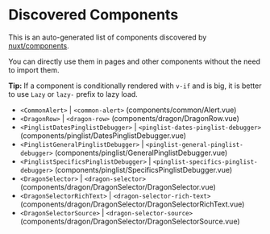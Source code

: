 # Discovered Components

This is an auto-generated list of components discovered by [nuxt/components](https://github.com/nuxt/components).

You can directly use them in pages and other components without the need to import them.

**Tip:** If a component is conditionally rendered with `v-if` and is big, it is better to use `Lazy` or `lazy-` prefix to lazy load.

- `<CommonAlert>` | `<common-alert>` (components/common/Alert.vue)
- `<DragonRow>` | `<dragon-row>` (components/dragon/DragonRow.vue)
- `<PinglistDatesPinglistDebugger>` | `<pinglist-dates-pinglist-debugger>` (components/pinglist/DatesPinglistDebugger.vue)
- `<PinglistGeneralPinglistDebugger>` | `<pinglist-general-pinglist-debugger>` (components/pinglist/GeneralPinglistDebugger.vue)
- `<PinglistSpecificsPinglistDebugger>` | `<pinglist-specifics-pinglist-debugger>` (components/pinglist/SpecificsPinglistDebugger.vue)
- `<DragonSelector>` | `<dragon-selector>` (components/dragon/DragonSelector/DragonSelector.vue)
- `<DragonSelectorRichText>` | `<dragon-selector-rich-text>` (components/dragon/DragonSelector/DragonSelectorRichText.vue)
- `<DragonSelectorSource>` | `<dragon-selector-source>` (components/dragon/DragonSelector/DragonSelectorSource.vue)
